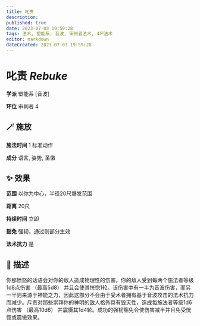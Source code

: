 ```yaml
---
title: 叱责
description: 
published: true
date: 2023-07-03 19:59:28
tags: 法术, 塑能系, 音波, 审判者法术, 4环法术
editor: markdown
dateCreated: 2023-07-03 19:59:28
---
```


# **叱责** *Rebuke*

**学派** 塑能系 \[音波\] 

**环位** 审判者 4

## 🪄 施放

**施法时间** 1 标准动作

**成分** 语言, 姿势, 圣徽

## ✨ 效果  

**范围** 以你为中心，半径20尺爆发范围

**距离** 20尺  

**持续时间** 立即 

**豁免** 强韧，通过则部分生效

**法术抗力** 是

## 📖 描述

你那愤怒的话语会对你的敌人造成物理性的伤害。你的敌人受到每两个施法者等级1d8点伤害 （最高5d8） 并且会使其恍惚1轮。该伤害中有一半为音波伤害，而另一半则来源于神能之力，因此这部分不会由于受术者拥有基于音波攻击的法术抗力而减少。斥责对那些崇拜你的神明的敌人格外具有毁灭性，造成每施法者等级1d6点伤害 （最高10d6） 并震慑其1d4轮。成功的强韧豁免会使伤害减半并且免受恍惚或震慑效果。
    